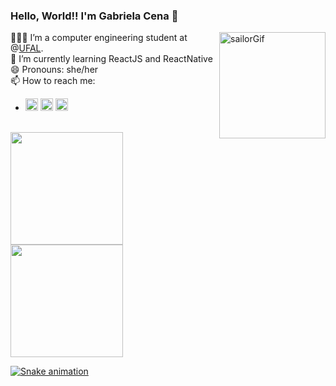 ### Hello, World!! I'm Gabriela Cena 🥰
<img align="right" alt="sailorGif" src="https://i.pinimg.com/originals/a8/67/a1/a867a11aef41ccf594050813fcad2f3f.gif" height="170px" class="giphy-embed" allowFullScreen>


👩🏻‍💻 I’m a computer engineering student at @[UFAL](https://ufal.br/).  
🌱 I’m currently learning ReactJS and ReactNative  
😄 Pronouns: she/her  
📫 How to reach me:
- <div> 
  <a href="https://instagram.com/cenagabrielaa" target="_blank"><img src="https://www.campolargo.pr.leg.br/imagens/instagram.png/image_preview" height="20px" target="_blank"></a>
  <a href = "mailto:lgcl@ic.ufal.br"><img src="https://logodownload.org/wp-content/uploads/2018/03/gmail-logo-16.png" height="20px" target="_blank"></a>
  <a href="https://www.linkedin.com/in/leticia-gabriela-cena-de-lima-1875541b1/" target="_blank"><img src="https://image.flaticon.com/icons/png/512/174/174857.png" height="20px"  target="_blank"></a>  
</div>
 
<br>
<div>

  <a href="https://github.com/gabrielalimact">
  <img height="180em" src="https://github-readme-stats.vercel.app/api?username=gabrielalimact&show_icons=true&theme=dracula&include_all_commits=true&count_private=true"/>
  <img height="180em" src="https://github-readme-stats.vercel.app/api/top-langs/?username=gabrielalimact&layout=compact&langs_count=7&theme=dracula"/>
    
  ![Snake animation](https://github.com/gabrielalimact/gabrielalimact/blob/output/github-contribution-grid-snake.svg)
</div>
  
